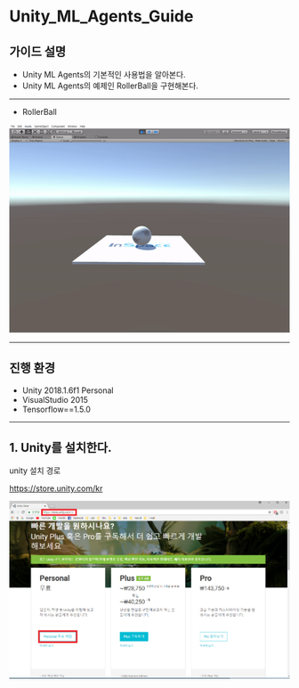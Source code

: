 # Unity_ML_Agents_Guide 

## 가이드 설명
- Unity ML Agents의 기본적인 사용법을 알아본다.
- Unity ML Agents의 예제인 RollerBall을 구현해본다.
- - -

- RollerBall

![Alt text](/unity_ml_agents_guide/sub/mb.gif)
- - -

## 진행 환경
- Unity 2018.1.6f1 Personal
- VisualStudio 2015 
- Tensorflow==1.5.0 
- - -

## 1. Unity를 설치한다.

unity 설치 경로

https://store.unity.com/kr

![Alt text](/unity_ml_agents_guide/1.unity_download/unity_download.png)


